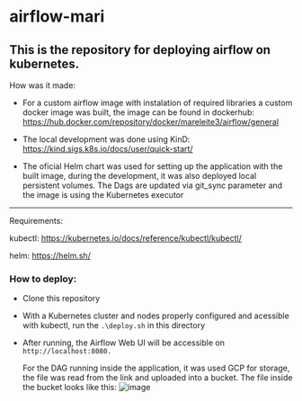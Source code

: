 # airflow-mari

This is the repository for deploying airflow on kubernetes.
-----
How was it made:
* For a custom airflow image with instalation of required libraries a custom docker image was built, the image can be found in dockerhub: https://hub.docker.com/repository/docker/mareleite3/airflow/general
  
* The local development was done using KinD: https://kind.sigs.k8s.io/docs/user/quick-start/
* The oficial Helm chart was used for setting up the application with the built image, during the development, it was also deployed local persistent volumes. The Dags are updated via git_sync parameter and the image is using the Kubernetes executor

----
Requirements:

kubectl: https://kubernetes.io/docs/reference/kubectl/kubectl/ 

helm: https://helm.sh/

### How to deploy:
* Clone this repository
* With a Kubernetes cluster and nodes properly configured and acessible with kubectl, run the `.\deploy.sh` in this directory
* After running, the Airflow Web UI will be accessible on `http://localhost:8080.`


  For the DAG running inside the application, it was used GCP for storage, the file was read from the link and uploaded into a bucket.
  The file inside the bucket looks like this:
  ![image](https://github.com/marianeleite3/airflow-mari/assets/87588343/cc3a29de-0498-43f9-bae1-4a9c11ada025)

 
